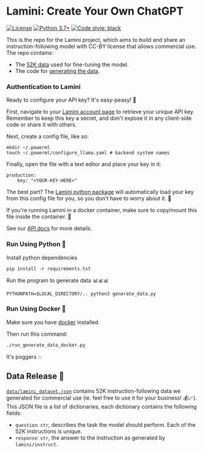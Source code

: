 
# Lamini: Create Your Own ChatGPT

[![License](https://img.shields.io/badge/Data%20License-CC%20By%20NC%204.0-red.svg)](/LICENSE.txt)
[![Python 3.7+](https://img.shields.io/badge/python-3.7+-blue.svg)](https://www.python.org/downloads/release/python-370/)
[![Code style: black](https://img.shields.io/badge/code%20style-black-000000.svg)](https://github.com/psf/black)

This is the repo for the Lamini project, which aims to build and share an instruction-following model with CC-BY license that allows commercial use. The repo contains:

- The [52K data](#data-release) used for fine-tuning the model.
- The code for [generating the data](#data-generation-process).

### Authentication to Lamini

Ready to configure your API key? It's easy-peasy! 🔑

First, navigate to your [Lamini account page](https://app.powerml.co) to retrieve your unique API key. Remember to keep this key a secret, and don't expose it in any client-side code or share it with others.

Next, create a config file, like so:

```
mkdir ~/.powerml
touch ~/.powerml/configure_llama.yaml # backend system names
```

Finally, open the file with a text editor and place your key in it:

```
production:
    key: "<YOUR-KEY-HERE>"
```

The best part? The [Lamini python package](https://pypi.org/project/llama-llm) will automatically load your key from this config file for you, so you don't have to worry about it. 🙌

If you're running Lamini in a docker container, make sure to copy/mount this file inside the container. 🐳

See our [API docs](https://powerml.github.io/auth/) for more details.

### Run Using Python 🐍

Install python dependencies

```
pip install -r requirements.txt
```

Run the program to generate data 📊📊📊

```
PYTHONPATH=$LOCAL_DIRECTORY/.. python3 generate_data.py
```

### Run Using Docker 🐳

Make sure you have [docker](https://docs.docker.com/get-docker/) installed.

Then run this command:

```bash
./run_generate_data_docker.py
```

It's poggers 💥

## Data Release 💸 

[`data/lamini_dataset.json`](./data/lamini_dataset.json) contains 52K instruction-following data we generated for commercial use (ie. feel free to use it for your business! 💰📈).
This JSON file is a list of dictionaries, each dictionary contains the following fields:

- `question`: `str`, describes the task the model should perform. Each of the 52K instructions is unique.
- `response`: `str`, the answer to the instruction as generated by `lamini/instruct`.

